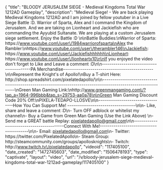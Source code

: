 {
    "title": "BLOODY JERUSALEM SIEGE - Medieval Kingdoms Total War 1212AD Gameplay",
    "description": "Medieval Siege! - We are back playing Medieval Kingdoms 1212AD and I am joined by fellow youtuber in a Live Siege Battle :D.  Warrior of Sparta, Alex and I command the Kingdom of Jerusalem.  And we are taking on Lionheart and Jackiefish who are commanding the Ayyubid Sultanate.  We are playing at a custom Jerusalem siege settlement.  Enjoy the Battle :D \n\nBattle Buddies:\nWarrior of Sparta: https:\/\/www.youtube.com\/user\/1984warriorofsparta\nAlex the Rambler:\nhttps:\/\/www.youtube.com\/user\/therambler146\nJackiefish: https:\/\/www.youtube.com\/user\/Jackiefishhhhhh\nLionheart: https:\/\/www.youtube.com\/user\/lionheartx10\n\nIf you enjoyed the video don't forget to Like and Leave a comment :D\n\n-----------------------------------------PA Merchandise----------------------------------------------\n\nRepresent the Knight's of Apollo!\nBuy a T-shirt Here: http:\/\/shop.spreadshirt.com\/pixelatedapollo\/\n\n---------------------------------------------------------------------------------------------------------------\nGreen Man Gaming Link:\nhttp:\/\/www.greenmangaming.com\/?tap_a=1964-996bbb&tap_s=29753-aa0a78\n\nGreen Man Gaming Discount Code 20% Off:\nPIXELA-TEDAPO-LLOSVE\n\n----------------------------------How You Can Support Me! -----------------------------------\n\n- Like, share and leave a comment :D\n- Turn OFF adblock or whitelist my channel\n- Buy a Game from Green Man Gaming (Use the Link Above) \n- Send me a GREAT battle Replay: pixelatedapollo@gmail.com\n\n------------------------------------------Connect With Me!-----------------------------------------\n\n- Email: pixelatedapollo@gmail.com\n- Twitter: https:\/\/twitter.com\/PixelatedApollo\n- Steam Group:  http:\/\/steamcommunity.com\/groups\/apollosknights\n- Twitch: http:\/\/www.twitch.tv\/pixelatedapollo",
    "videoid": "117405100",
    "date_created": "1472745603",
    "date_modified": "1506478193",
    "type": "captivate",
    "layout": "video",
    "url": "\/v\/bloody-jerusalem-siege-medieval-kingdoms-total-war-1212ad-gameplay\/117405100"
}
